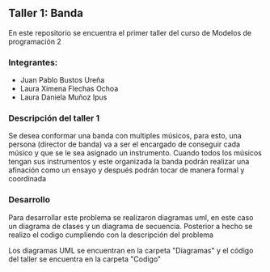 ## Taller 1: Banda 
En este repositorio se encuentra el primer taller del curso de Modelos de programación 2

### Integrantes:
- Juan Pablo Bustos Ureña
- Laura Ximena Flechas Ochoa
- Laura Daniela Muñoz Ipus

### Descripción del taller 1
Se desea conformar una banda con multiples músicos, para esto, una persona (director de banda) va a ser el encargado de conseguir cada músico y que se le sea asignado un instrumento. Cuando todos los músicos tengan sus instrumentos y este organizada la banda podrán realizar una afinación como un ensayo y después podrán tocar de manera formal y coordinada 

### Desarrollo
Para desarrollar este problema se realizaron diagramas uml, en este caso un diagrama de clases y un diagrama de secuencia. Posterior a hecho se realizo el codigo cumpliendo con la descripción del problema 

Los diagramas UML se encuentran en la carpeta "Diagramas" y el código del taller se encuentra en la carpeta "Codigo"


